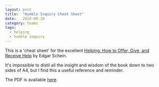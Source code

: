 ```yaml
---
layout: post
title:  "Humble Inquiry Cheat Sheet"
date:   2016-09-10
category: teams
tags:
  - helping
  - humble inquiry
---
```

This is a 'cheat sheet' for the excellent [Helping: How to Offer, Give, and Receive Help](https://www.amazon.com/Helping-Offer-Give-Receive-Help-ebook/dp/B005P2A6TI) by Edgar Schein.

It's impossible to distil all the insight and wisdom of the book down to two sides of A4, but I find this a useful reference and reminder.

The PDF is available [here](https://github.com/jbrunton/HumbleInquiryCheatSheet/raw/master/Humble_Inquiry_Cheat_Sheet.pdf).

